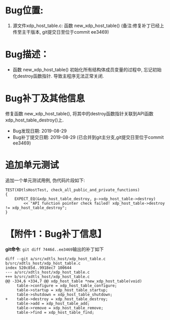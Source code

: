# Bug位置:
 1. 源文件xdp_host_table.c: 函数 new_xdp_host_table() (备注:修复补丁已经上传至主干版本, git提交日至位于commit ee3469)


# Bug描述：
 - 函数 new_xdp_host_table() 初始化所有结构体成员变量的过程中, 忘记初始化destroy函数指针. 导致主程序无法正常关闭.

# Bug补丁及其他信息
修复函数 new_xdp_host_table(), 将其中的destroy函数指针关联到API函数 xdp_host_table_destroy()上.

 - Bug发现日期: 2019-08-29
 - Bug补丁提交日期: 2019-08-29 (已合并到git主分支,git提交日至位于commit ee3469)

# 追加单元测试
追加一个单元测试用例, 伪代码片段如下:
```
TEST(XDtlsHostTest, check_all_public_and_private_functions)
{
    EXPECT_EQ(&xdp_host_table_destroy, p->xdp_host_table->destroy)
        << "API function pointer check failed! xdp_host_table->destroy != xdp_host_table_destroy";
}
```


# 【附件1：Bug补丁信息】
**git命令**: `git diff 7446d..ee3469`输出的补丁如下
```
diff --git a/src/xdtls_host/xdp_host_table.c b/src/xdtls_host/xdp_host_table.c
index 520c85d..9918ec7 100644
--- a/src/xdtls_host/xdp_host_table.c
+++ b/src/xdtls_host/xdp_host_table.c
@@ -334,6 +334,7 @@ xdp_host_table *new_xdp_host_table(void)
     table->configure = xdp_host_table_configure;
     table->startup = xdp_host_table_startup;
     table->shutdown = xdp_host_table_shutdown;
+    table->destroy = xdp_host_table_destroy;
     table->add = xdp_host_table_add;
     table->remove = xdp_host_table_remove;
     table->find = xdp_host_table_find;
```
